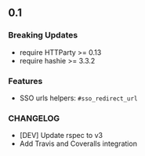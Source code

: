 ## 0.1

### Breaking Updates
 * require HTTParty >= 0.13 
 * require hashie >= 3.3.2

### Features
 * SSO urls helpers: `#sso_redirect_url`

### CHANGELOG
 * [DEV] Update rspec to v3
 * Add Travis and Coveralls integration